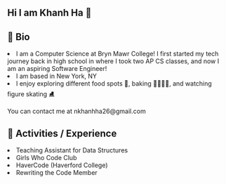 ## Hi I am Khanh Ha 👋
<h2>🚀 Bio </h2>
  <li>
    I am a Computer Science at Bryn Mawr College! I first started my tech journey back in high school in where I took two AP CS classes, and now I am an aspiring Software Engineer!
  </li>
  <li>I am based in New York, NY</li>
  <li>I enjoy exploring different food spots 🥐, baking 👩🏻‍🍳🍰, and watching figure skating ⛸️</li>
  </br>
You can contact me at <bold>nkhanhha26@gmail.com

<h2>🚀 Activities / Experience</h2>
<li>Teaching Assistant for Data Structures</li>
<li>Girls Who Code Club</li>
<li>HaverCode (Haverford College)</li>
<li>Rewriting the Code Member</li>
